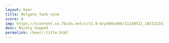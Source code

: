 ```yaml
---
layout: beer
title: Holgate Tank nine
score: 8
img: https://scontent.xx.fbcdn.net/v/t1.0-0/p480x480/11148511_10153225354708745_902540998621637913_n.jpg?oh=87fef8c5ead282e2735be7184314129d&oe=588F956B
desc: Nicely hopped
permalink: /beer/:title.html
---
```

